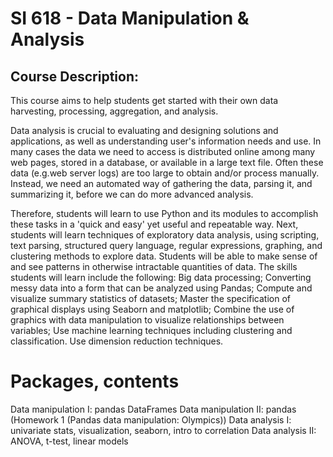 # SI 618 - Data Manipulation & Analysis

## Course Description:

This course aims to help students get started with their own data harvesting, processing, aggregation, and analysis. 

Data analysis is crucial to evaluating and designing solutions and applications, as well as understanding user's information needs and use. In many cases the data we need to access is distributed online among many web pages, stored in a database, or available in a large text file. Often these data (e.g.web server logs) are too large to obtain and/or process manually. Instead, we need an automated way of gathering the data, parsing it, and summarizing it, before we can do more advanced analysis. 

Therefore, students will learn to use Python and its modules to accomplish these tasks in a 'quick and easy' yet useful and repeatable way. Next, students will learn techniques of exploratory data analysis, using scripting, text parsing, structured query language, regular expressions, graphing, and clustering methods to explore data. Students will be able to make sense of and see patterns in otherwise intractable quantities of data. The skills students will learn include the following: Big data processing; Converting messy data into a form that can be analyzed using Pandas; Compute and visualize summary statistics of datasets; Master the specification of graphical displays using Seaborn and matplotlib; Combine the use of graphics with data manipulation to visualize relationships between variables; Use machine learning techniques including clustering and classification. Use dimension reduction techniques.

# Packages, contents
Data manipulation I: pandas DataFrames
Data manipulation II: pandas (Homework 1 (Pandas data manipulation: Olympics))
Data analysis I: univariate stats, visualization, seaborn, intro to correlation
Data analysis II: ANOVA, t-test, linear models
